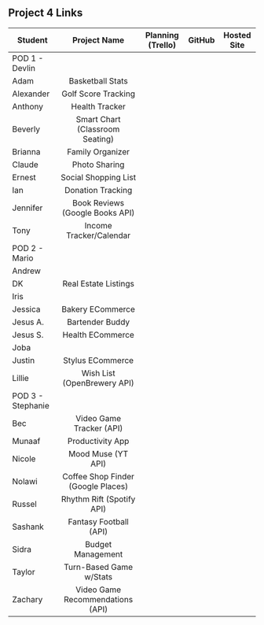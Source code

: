 ## Project 4 Links 

| Student | Project Name | Planning (Trello) | GitHub | Hosted Site |
|---|:---:|:---:|:---:|:---:|
| POD 1 - Devlin |  |  |  |  |
| Adam | Basketball Stats |  |  |  |
| Alexander | Golf Score Tracking |  |  |  |
| Anthony | Health Tracker |  |  |  |
| Beverly | Smart Chart (Classroom Seating) |  |  |  |
| Brianna | Family Organizer |  |  |  |
| Claude | Photo Sharing |  |  |  |
| Ernest | Social Shopping List |  |  |  |
| Ian | Donation Tracking |  |  |  |
| Jennifer | Book Reviews (Google Books API) |  |  |  |
| Tony | Income Tracker/Calendar |  |  |  |
| POD 2 - Mario |  |  |  |  |
| Andrew |  |  |  |  |
| DK | Real Estate Listings |  |  |  |
| Iris |  |  |  |  |
| Jessica | Bakery ECommerce |  |  |  |
| Jesus A. | Bartender Buddy |  |  |  |
| Jesus S. | Health ECommerce  |  |  |  |
| Joba |  |  |  |  |
| Justin | Stylus ECommerce |  |  |  |
| Lillie | Wish List (OpenBrewery API) |  |  |  |
| POD 3 - Stephanie |  |  |  |  |
| Bec | Video Game Tracker (API) |  |  |  |
| Munaaf | Productivity App |  |  |  |
| Nicole | Mood Muse (YT API) |  |  |  |
| Nolawi | Coffee Shop Finder (Google Places) |  |  |  |
| Russel | Rhythm Rift (Spotify API) |  |  |  |
| Sashank | Fantasy Football (API) |  |  |  |
| Sidra | Budget Management |  |  |  |
| Taylor | Turn-Based Game w/Stats |  |  |  |
| Zachary | Video Game Recommendations (API) |  |  |  |

